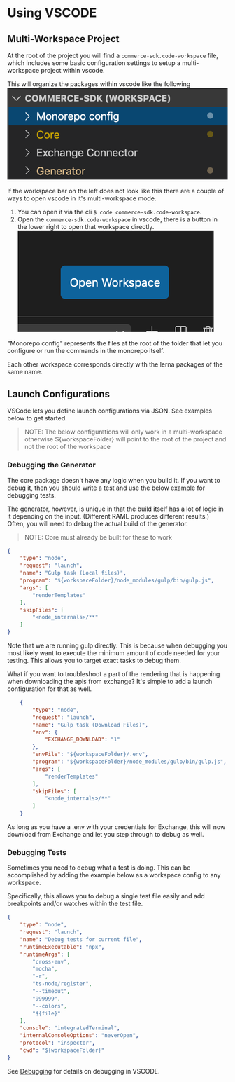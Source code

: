 # Using VSCODE

## Multi-Workspace Project

At the root of the project you will find a `commerce-sdk.code-workspace` file, which includes some basic configuration settings to setup a multi-workspace project within vscode.

This will organize the packages within vscode like the following
​
![Workspaces](./images/workspaces.png "Workspaces")

If the workspace bar on the left does not look like this there are a couple of ways to open vscode in it's multi-workspace mode.

1) You can open it via the cli `$ code commerce-sdk.code-workspace`.
2) Open the `commerce-sdk.code-workspace` in vscode, there is a button in the lower right to open that workspace directly.
![Open Workspace Button](./images/open-workspace.png "Open Workspace button")  

"Monorepo config" represents the files at the root of the folder that let you configure or run the commands in the monorepo itself.

Each other workspace corresponds directly with the lerna packages of the same name.

## Launch Configurations

VSCode lets you define launch configurations via JSON.  See examples below to get started.

> NOTE: The below configurations will only work in a multi-workspace otherwise ${workspaceFolder} will point to the root of the project and not the root of the workspace

### Debugging the Generator

The core package doesn't have any logic when you build it. If you want to debug it, then you should write a test and use the below example for debugging tests.

The generator, however, is unique in that the build itself has a lot of logic in it depending on the input. (Different RAML produces different results.) Often, you will need to debug the actual build of the generator.  

> NOTE: Core must already be built for these to work

```json
{
    "type": "node",
    "request": "launch",
    "name": "Gulp task (Local files)",
    "program": "${workspaceFolder}/node_modules/gulp/bin/gulp.js",
    "args": [
        "renderTemplates"
    ],
    "skipFiles": [
        "<node_internals>/**"
    ]
}
```

Note that we are running gulp directly.  This is because when debugging you most likely want to execute the minimum amount of code needed for your testing.  This allows you to target exact tasks to debug them.

What if you want to troubleshoot a part of the rendering that is happening when downloading the apis from exchange? It's simple to add a launch configuration for that as well.

```json
    {
        "type": "node",
        "request": "launch",
        "name": "Gulp task (Download Files)",
        "env": {
            "EXCHANGE_DOWNLOAD": "1"
        },
        "envFile": "${workspaceFolder}/.env",
        "program": "${workspaceFolder}/node_modules/gulp/bin/gulp.js",
        "args": [
            "renderTemplates"
        ],
        "skipFiles": [
            "<node_internals>/**"
        ]
    }
```

As long as you have a .env with your credentials for Exchange, this will now download from Exchange and let you step through to debug as well.

### Debugging Tests

Sometimes you need to debug what a test is doing. This can be accomplished by adding the example below as a workspace config to any workspace.

Specifically, this allows you to debug a single test file easily and add breakpoints and/or watches within the test file.

```json
{
    "type": "node",
    "request": "launch",
    "name": "Debug tests for current file",
    "runtimeExecutable": "npx",
    "runtimeArgs": [
        "cross-env",
        "mocha",
        "-r",
        "ts-node/register",
        "--timeout",
        "999999",
        "--colors",
        "${file}"
    ],
    "console": "integratedTerminal",
    "internalConsoleOptions": "neverOpen",
    "protocol": "inspector",
    "cwd": "${workspaceFolder}"
}  
```

See [Debugging](https://code.visualstudio.com/docs/editor/debugging) for details on debugging in VSCODE.
